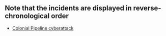 ## Note that the incidents are displayed in reverse-chronological order
- [Colonial Pipeline cyberattack](/src/cpc)